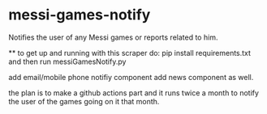 # messi-games-notify
Notifies the user of any Messi games or reports related to him.

** to get up and running with this scraper do: 
    pip install requirements.txt
    and then run messiGamesNotify.py

add email/mobile phone notifiy component
add news component as well.

the plan is to make a github actions part and it runs twice a month to notify the user of the games going on it that month.

